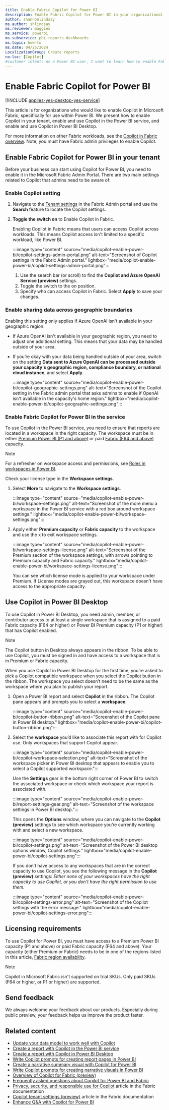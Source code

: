 ```yaml
---
title: Enable Fabric Copilot for Power BI
description: Enable Fabric Copilot for Power BI in your organizational tenant.
author: shannonlindsay
ms.author: shlindsay
ms.reviewer: maggies
ms.service: powerbi
ms.subservice: pbi-reports-dashboards
ms.topic: how-to
ms.date: 04/25/2024
LocalizationGroup: Create reports
no-loc: [Copilot]
#customer intent: As a Power BI user, I want to learn how to enable Fabric Copilot for Power BI to use Copilot in the service and desktop.
---
```


# Enable Fabric Copilot for Power BI

[!INCLUDE [applies-yes-desktop-yes-service](../includes/applies-yes-desktop-yes-service.md)]

This article is for organizations who would like to enable Copilot in Microsoft Fabric, specifically for use within Power BI. We present how to enable Copilot in your tenant, enable and use Copilot in the Power BI service, and enable and use Copilot in Power BI Desktop.

For more information on other Fabric workloads, see the [Copilot in Fabric overview](/fabric/get-started/copilot-fabric-overview). Note, you must have Fabric admin privileges to enable Copilot.

## Enable Fabric Copilot for Power BI in your tenant

Before your business can start using Copilot for Power BI, you need to enable it in the Microsoft Fabric Admin Portal. There are two main settings related to Copilot that admins need to be aware of:

###	Enable Copilot setting

1. Navigate to the [Tenant settings](/fabric/admin/service-admin-portal-copilot) in the Fabric Admin portal and use the **Search** feature to locate the Copilot settings.
    
1. **Toggle the switch on** to Enable Copilot in Fabric.
        
    Enabling Copilot in Fabric means that users can access Copilot across workloads. This means Copilot access isn't limited to a specific workload, like Power BI.

    :::image type="content" source="media/copilot-enable-power-bi/copilot-settings-admin-portal.png" alt-text="Screenshot of Copilot settings in the Fabric Admin portal." lightbox="media/copilot-enable-power-bi/copilot-settings-admin-portal.png":::
 
    1. Use the search bar (or scroll) to find the **Copilot and Azure OpenAI Service (preview)** settings.
    1. Toggle the switch to the on position.
    1. Specify who can access Copilot in Fabric. Select **Apply** to save your changes.

### Enable sharing data across geographic boundaries

Enabling this setting only applies if Azure OpenAI isn't available in your geographic region.

- If Azure OpenAI isn't available in your geographic region, you need to adjust one additional setting. This means that your data may be handled outside of your area.
- If you’re okay with your data being handled outside of your area, switch on the setting **Data sent to Azure OpenAI can be processed outside your capacity's geographic region, compliance boundary, or national cloud instance**, and select **Apply**.

    :::image type="content" source="media/copilot-enable-power-bi/copilot-geographic-settings.png" alt-text="Screenshot of the Copilot setting in the Fabric admin portal that asks admins to enable if OpenAI isn't available in the capacity's home region." lightbox="media/copilot-enable-power-bi/copilot-geographic-settings.png":::

### Enable Fabric Copilot for Power BI in the service

To use Copilot in the Power BI service, you need to ensure that reports are located in a workspace in the right capacity. The workspace must be in either [Premium Power BI (P1 and above)](../enterprise/service-premium-features.md) or paid [Fabric (F64 and above)](/fabric/enterprise/licenses) capacity.

> [!NOTE]
> For a refresher on workspace access and permissions, see [Roles in workspaces in Power BI](/power-bi/collaborate-share/service-roles-new-workspaces).

Check your license type in the **Workspace settings**.

1. Select **More** to navigate to the **Workspace settings**.

    :::image type="content" source="media/copilot-enable-power-bi/workspace-settings.png" alt-text="Screenshot of the more menu a workspace in the Power BI service with a red box around workspace settings." lightbox="media/copilot-enable-power-bi/workspace-settings.png":::

1. Apply either **Premium capacity** or **Fabric capacity** to the workspace and use the x to exit workspace settings.

    :::image type="content" source="media/copilot-enable-power-bi/workspace-settings-license.png" alt-text="Screenshot of the Premium section of the workspace settings, with arrows pointing to Premium capacity and Fabric capacity." lightbox="media/copilot-enable-power-bi/workspace-settings-license.png":::

    You can see which license mode is applied to your workspace under Premium. If License modes are grayed out, this workspace doesn't have access to the appropriate capacity.

## Use Copilot in Power BI Desktop

To use Copilot in Power BI Desktop, you need admin, member, or contributor access to at least a single workspace that is assigned to a paid Fabric capacity (F64 or higher) or Power BI Premium capacity (P1 or higher) that has Copilot enabled.

> [!NOTE]
> The Copilot button in Desktop always appears in the ribbon. To be able to use Copilot, you must be signed in and have access to a workspace that is in Premium or Fabric capacity.

When you use Copilot in Power BI Desktop for the first time, you’re asked to pick a Copilot compatible workspace when you select the Copilot button in the ribbon. The workspace you select doesn’t need to be the same as the workspace where you plan to publish your report.

1. Open a Power BI report and select **Copilot** in the ribbon. The Copilot pane appears and prompts you to select a **workspace**.

    :::image type="content" source="media/copilot-enable-power-bi/copilot-button-ribbon.png" alt-text="Screenshot of the Copilot pane in Power BI desktop." lightbox="media/copilot-enable-power-bi/copilot-button-ribbon.png":::

1. Select the **workspace** you’d like to associate this report with for Copilot use. Only workspaces that support Copilot appear.

    :::image type="content" source="media/copilot-enable-power-bi/copilot-workspace-selection.png" alt-text="Screenshot of the workspace picker in Power BI desktop that appears to enable you to select a Copilot supported workspace.":::

    Use the **Settings** gear in the bottom right corner of Power BI to switch the associated workspace or check which workspace your report is associated with.

    :::image type="content" source="media/copilot-enable-power-bi/report-settings-gear.png" alt-text="Screenshot of the workspace settings in Power BI desktop.":::

    This opens the **Options** window, where you can navigate to the **Copilot (preview)** settings to see which workspace you’re currently working with and select a new workspace.

    :::image type="content" source="media/copilot-enable-power-bi/copilot-settings.png" alt-text="Screenshot of the Power BI desktop options window, Copilot settings." lightbox="media/copilot-enable-power-bi/copilot-settings.png":::

    If you don’t have access to any workspaces that are in the correct capacity to use Copilot, you see the following message in the **Copilot (preview)** settings: *Either none of your workspaces have the right capacity to use Copilot, or you don't have the right permission to use them.*

    :::image type="content" source="media/copilot-enable-power-bi/copilot-settings-error.png" alt-text="Screenshot of the Copilot settings with the error message." lightbox="media/copilot-enable-power-bi/copilot-settings-error.png":::

## Licensing requirements

To use Copilot for Power BI, you must have access to a Premium Power BI capacity (P1 and above) or paid Fabric capacity (F64 and above). Your capacity (either Premium or Fabric) needs to be in one of the regions listed in this article, [Fabric region availability](/fabric/admin/region-availability).

> [!NOTE]
> Copilot in Microsoft Fabric isn't supported on trial SKUs. Only paid SKUs (F64 or higher, or P1 or higher) are supported.

## Send feedback

We always welcome your feedback about our products. Especially during public preview, your feedback helps us improve the product faster.

## Related content

- [Update your data model to work well with Copilot](copilot-evaluate-data.md)
- [Create a report with Copilot in the Power BI service](copilot-create-report-service.md)
- [Create a report with Copilot in Power BI Desktop](copilot-create-desktop-report.md)
- [Write Copilot prompts for creating report pages in Power BI](copilot-prompts-report-pages.md)
- [Create a narrative summary visual with Copilot for Power BI](copilot-create-narrative.md)
- [Write Copilot prompts for creating narrative visuals in Power BI](copilot-prompts-narratives.md)
- [Overview of Copilot for Fabric (preview)](/fabric/get-started/copilot-fabric-overview)
- [Frequently asked questions about Copilot for Power BI and Fabric](/fabric/get-started/copilot-faq-fabric)
- [Privacy, security, and responsible use for Copilot](/fabric/get-started/copilot-privacy-security) article in the Fabric documentation 
- [Copilot tenant settings (preview)](/fabric/admin/service-admin-portal-copilot) article in the Fabric documentation 
- [Enhance Q&A with Copilot for Power BI](../natural-language/q-and-a-copilot-enhancements.md)
